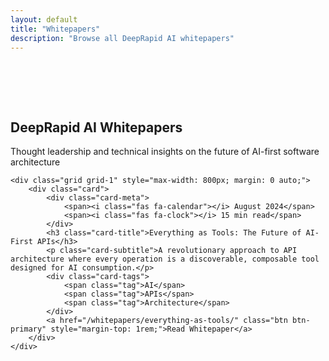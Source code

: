```yaml
---
layout: default
title: "Whitepapers"
description: "Browse all DeepRapid AI whitepapers"
---
```


<section class="container" style="padding: 4rem 0;">
    <div class="text-center mb-8">
        <h1>DeepRapid AI Whitepapers</h1>
        <p>Thought leadership and technical insights on the future of AI-first software architecture</p>
    </div>
    
    <div class="grid grid-1" style="max-width: 800px; margin: 0 auto;">
        <div class="card">
            <div class="card-meta">
                <span><i class="fas fa-calendar"></i> August 2024</span>
                <span><i class="fas fa-clock"></i> 15 min read</span>
            </div>
            <h3 class="card-title">Everything as Tools: The Future of AI-First APIs</h3>
            <p class="card-subtitle">A revolutionary approach to API architecture where every operation is a discoverable, composable tool designed for AI consumption.</p>
            <div class="card-tags">
                <span class="tag">AI</span>
                <span class="tag">APIs</span>
                <span class="tag">Architecture</span>
            </div>
            <a href="/whitepapers/everything-as-tools/" class="btn btn-primary" style="margin-top: 1rem;">Read Whitepaper</a>
        </div>
    </div>
</section> 
